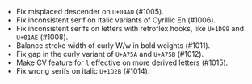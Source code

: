  * Fix misplaced descender on `U+04AD` (#1005).
 * Fix inconsistent serif on italic variants of Cyrillic En (#1006).
 * Fix inconsistent serifs on letters with retroflex hooks, like `U+1D99` and `U+01AE` (#1008).
 * Balance stroke width of curly W/w in bold weights (#1011).
 * Fix gap in the curly variant of `U+A75A` and `U+A75B` (#1012).
 * Make CV feature for `l` effective on more derived letters (#1015).
 * Fix wrong serifs on italic `U+1D2B` (#1014).
